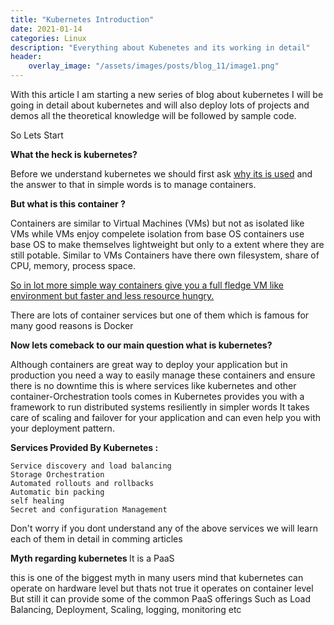 ```yaml
---
title: "Kubernetes Introduction"
date: 2021-01-14
categories: Linux
description: "Everything about Kubenetes and its working in detail"
header:
    overlay_image: "/assets/images/posts/blog_11/image1.png"
---
```


With this article I am starting a new series of blog about kubernetes I will be going in detail about kubernetes and will also deploy lots of projects and demos
all the theoretical knowledge will be followed by sample code. 

So Lets Start 

<b>What the heck is kubernetes?</b>

Before we understand kubernetes we should first ask <u>why its is used</u> and the answer to that in simple words is to manage containers. 

<b>But what is this container ?</b>

Containers are similar to Virtual Machines (VMs) but not as isolated like VMs while VMs enjoy compelete isolation from base OS
containers use base OS to make themselves lightweight but only to a extent where they are still potable.
Similar to VMs Containers have there own filesystem, share of CPU, memory, process space. 

<u>So in lot more simple way containers give you a full fledge VM like environment but faster and less resource hungry.</u>

There are lots of container services but one of them which is famous for many good reasons is Docker

<b>Now lets comeback to our main question what is kubernetes?</b>

Although containers are great way to deploy your application but in production you need a way to easily manage these containers and ensure there is no downtime 
this is where services like kubernetes and other container-Orchestration tools comes in Kubernetes provides you with a framework to run distributed systems resiliently
in simpler words It takes care of scaling and failover for your application and can even help you with your deployment pattern.
	
<b>Services Provided By Kubernetes : </b>
	
	Service discovery and load balancing
	Storage Orchestration 
	Automated rollouts and rollbacks
	Automatic bin packing
	self healing
	Secret and configuration Management


Don't worry if you dont understand any of the above services we will learn each of them in detail in comming articles

<b>Myth regarding kubernetes </b>
It is a PaaS

this is one of the biggest myth in many users mind that kubernetes can operate on hardware level but thats not true it operates on container level 
But still it can provide some of the common PaaS offerings Such as Load Balancing, Deployment, Scaling, logging, monitoring etc